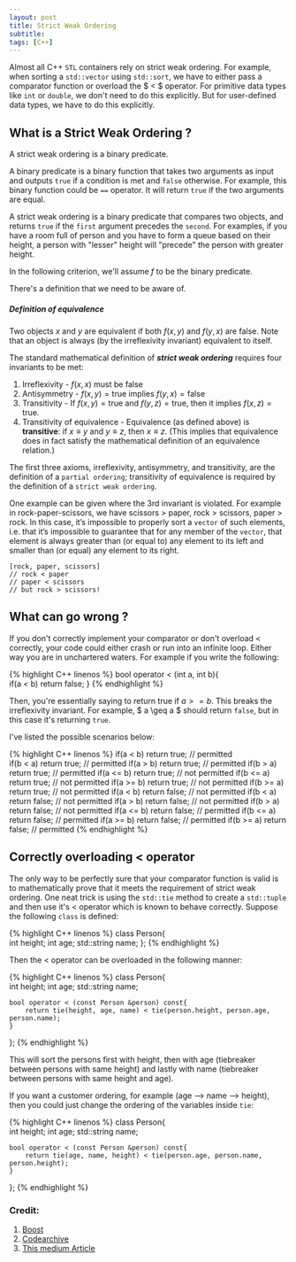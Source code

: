 ```yaml
---
layout: post
title: Strict Weak Ordering
subtitle: 
tags: [C++]
---
```


Almost all C++ ``STL`` containers rely on strict weak ordering. For example, when sorting a ``std::vector`` using ``std::sort``, we have to either pass a comparator function or overload the $ < $ operator. For primitive data types like ``int`` or ``double``, we don't need to do this explicitly. But for user-defined data types, we have to do this explicitly. 

## What is a Strict Weak Ordering ?

A strict weak ordering is a binary predicate. 

A binary predicate is a binary function that takes two arguments as input and outputs ``true`` if a condition is met and ``false`` otherwise. For example, this binary function could be ``==`` operator. It will return ``true`` if the two arguments are equal. 

A strict weak ordering is a binary predicate that compares two objects, and returns ``true`` if the ``first`` argument precedes the ``second``. For examples, if you have a room full of person and you have to form a queue based
on their height, a person with "lesser" height will "precede" the person with greater height.

In the following criterion, we'll assume $f$ to be the binary predicate.

There's a definition that we need to be aware of. 

##### Definition of equivalence
Two objects $x$ and $y$ are equivalent if both $f(x, y)$ and $f(y, x)$ are $\textrm{false}$. Note that an object is always (by the irreflexivity invariant) equivalent to itself.

The standard mathematical definition of ***strict weak ordering*** requires four invariants to be met:
1. Irreflexivity - $f(x,x)$ must be $\textrm{false}$
2. Antisymmetry  - $f(x,y) = \textrm{true}$ implies $f(y,x) = \textrm{false}$
3. Transitivity  - If $f(x,y) = \textrm{true}$ and $f(y,z) = \textrm{true}$, then it implies $f(x,z) = \textrm{true}$.
4. Transitivity of equivalence - Equivalence (as defined above) is **transitive**: if $x \equiv y$ and $y\equiv z$, then $x \equiv z$. (This implies that equivalence does in fact satisfy the mathematical definition of an equivalence relation.) 

The first three axioms, irreflexivity, antisymmetry, and transitivity, are the definition of a ``partial ordering``; transitivity of equivalence is required by the definition of a ``strict weak ordering``.

One example can be given where the 3rd invariant is violated. For example in rock-paper-scissors, we have scissors $>$ paper, rock $>$ scissors, paper $>$ rock. In this case, it’s impossible to properly sort a ``vector`` of such elements, i.e. that it’s impossible to guarantee that for any member of the ``vector``, that element is always greater than (or equal to) any element to its left and smaller than (or equal) any element to its right.

    [rock, paper, scissors]
    // rock < paper
    // paper < scissors
    // but rock > scissors! 

## What can go wrong ?

If you don't correctly implement your comparator or don't overload $<$ correctly, your code could either crash or run into an infinite loop. Either way you are in unchartered waters. For example if you write the following:


{% highlight C++ linenos %}
bool operator < (int a, int b){                                             
    if(a < b) return false; 
}
{% endhighlight %}

Then, you're essentially saying to return true if $a >= b$. This breaks the irreflexivity invariant. For example, $ a \geq a $ should return ``false``, but in this case it's returning ``true``.

I've listed the possible scenarios below:

{% highlight C++ linenos %}
if(a < b) return true; // permitted                                       
if(b < a) return true; // permitted
if(a > b) return true; // permitted
if(b > a) return true; // permitted
if(a <= b) return true; // not permitted
if(b <= a) return true; // not permitted
if(a >= b) return true; // not permitted
if(b >= a) return true; // not permitted
if(a < b) return false; // not permitted
if(b < a) return false; // not permitted
if(a > b) return false; // not permitted
if(b > a) return false; // not permitted
if(a <= b) return false; // permitted
if(b <= a) return false; // permitted
if(a >= b) return false; // permitted
if(b >= a) return false; // permitted
{% endhighlight %}

## Correctly overloading $<$ operator

The only way to be perfectly sure that your comparator function is valid is to mathematically prove that it meets the requirement of strict weak ordering. One neat trick is using the ``std::tie`` method to create a ``std::tuple`` and then use it's $<$ operator which is known to behave correctly. Suppose the following ``class`` is defined:

{% highlight C++ linenos %}
class Person{                                                               
    int height;
    int age;
    std::string name;
};
{% endhighlight %}

Then the $<$ operator can be overloaded in the following manner:

{% highlight C++ linenos %}
class Person{                                                               
    int height;
    int age;
    std::string name;

    bool operator < (const Person &person) const{
        return tie(height, age, name) < tie(person.height, person.age, person.name);
    }
};
{% endhighlight %}

This will sort the persons first with height, then with age (tiebreaker between persons with same height) and lastly with name (tiebreaker between persons with same height and age).

If you want a customer ordering, for example (age --> name --> height), then you could just change the ordering of the variables inside ``tie``:

{% highlight C++ linenos %}
class Person{                                                               
    int height;
    int age;
    std::string name;

    bool operator < (const Person &person) const{
        return tie(age, name, height) < tie(person.age, person.name, person.height);
    }
};
{% endhighlight %}



### Credit:
1. [Boost](https://www.boost.org/sgi/stl/StrictWeakOrdering.html#1)
2. [Codearchive](https://github.com/bashrc-real/Codearchive/blob/master/cpp/strict%20weak%20ordering.pdf)
3. [This medium Article](https://medium.com/@shiansu/strict-weak-ordering-and-the-c-stl-f7dcfa4d4e07)